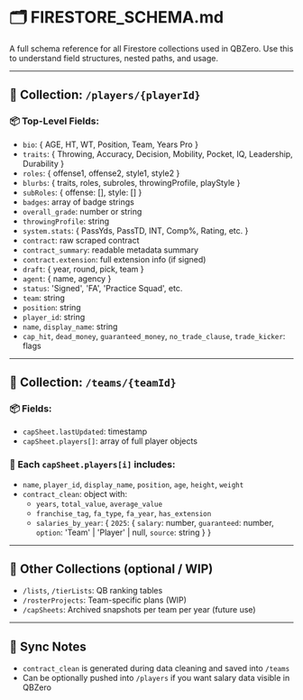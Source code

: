 # 🗂️ FIRESTORE_SCHEMA.md

A full schema reference for all Firestore collections used in QBZero. Use this to understand field structures, nested paths, and usage.

---

## 📁 Collection: `/players/{playerId}`

### 📦 Top-Level Fields:

- `bio`: { AGE, HT, WT, Position, Team, Years Pro }
- `traits`: { Throwing, Accuracy, Decision, Mobility, Pocket, IQ, Leadership, Durability }
- `roles`: { offense1, offense2, style1, style2 }
- `blurbs`: { traits, roles, subroles, throwingProfile, playStyle }
- `subRoles`: { offense: [], style: [] }
- `badges`: array of badge strings
- `overall_grade`: number or string
- `throwingProfile`: string
- `system.stats`: { PassYds, PassTD, INT, Comp%, Rating, etc. }
- `contract`: raw scraped contract
- `contract_summary`: readable metadata summary
- `contract.extension`: full extension info (if signed)
- `draft`: { year, round, pick, team }
- `agent`: { name, agency }
- `status`: 'Signed', 'FA', 'Practice Squad', etc.
- `team`: string
- `position`: string
- `player_id`: string
- `name`, `display_name`: string
- `cap_hit`, `dead_money`, `guaranteed_money`, `no_trade_clause`, `trade_kicker`: flags

---

## 📁 Collection: `/teams/{teamId}`

### 📦 Fields:

- `capSheet.lastUpdated`: timestamp
- `capSheet.players[]`: array of full player objects

### 🔁 Each `capSheet.players[i]` includes:

- `name`, `player_id`, `display_name`, `position`, `age`, `height`, `weight`
- `contract_clean`: object with:
  - `years`, `total_value`, `average_value`
  - `franchise_tag`, `fa_type`, `fa_year`, `has_extension`
  - `salaries_by_year`: {
    `2025`: {
    `salary`: number,
    `guaranteed`: number,
    `option`: 'Team' | 'Player' | null,
    `source`: string
    }
    }

---

## 🔐 Other Collections (optional / WIP)

- `/lists`, `/tierLists`: QB ranking tables
- `/rosterProjects`: Team-specific plans (WIP)
- `/capSheets`: Archived snapshots per team per year (future use)

---

## 🔁 Sync Notes

- `contract_clean` is generated during data cleaning and saved into `/teams`
- Can be optionally pushed into `/players` if you want salary data visible in QBZero
